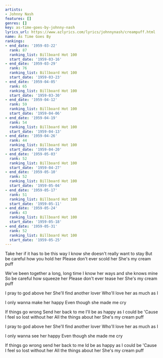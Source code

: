 ```yaml
---
artists:
- Johnny Nash
features: []
genres: []
key: as-time-goes-by-johnny-nash
lyrics_url: https://www.azlyrics.com/lyrics/johnnynash/creampuff.html
name: As Time Goes By
rankings:
- end_date: '1959-03-22'
  rank: 87
  ranking_list: Billboard Hot 100
  start_date: '1959-03-16'
- end_date: '1959-03-29'
  rank: 76
  ranking_list: Billboard Hot 100
  start_date: '1959-03-23'
- end_date: '1959-04-05'
  rank: 65
  ranking_list: Billboard Hot 100
  start_date: '1959-03-30'
- end_date: '1959-04-12'
  rank: 59
  ranking_list: Billboard Hot 100
  start_date: '1959-04-06'
- end_date: '1959-04-19'
  rank: 54
  ranking_list: Billboard Hot 100
  start_date: '1959-04-13'
- end_date: '1959-04-26'
  rank: 44
  ranking_list: Billboard Hot 100
  start_date: '1959-04-20'
- end_date: '1959-05-03'
  rank: 52
  ranking_list: Billboard Hot 100
  start_date: '1959-04-27'
- end_date: '1959-05-10'
  rank: 52
  ranking_list: Billboard Hot 100
  start_date: '1959-05-04'
- end_date: '1959-05-17'
  rank: 51
  ranking_list: Billboard Hot 100
  start_date: '1959-05-11'
- end_date: '1959-05-24'
  rank: 43
  ranking_list: Billboard Hot 100
  start_date: '1959-05-18'
- end_date: '1959-05-31'
  rank: 52
  ranking_list: Billboard Hot 100
  start_date: '1959-05-25'
---
```


Take her if it has to be this way
I know she doesn't really want to stay
But be careful how you hold her
Please don't ever scold her
She's my cream puff

We've been together a long, long time
I know her ways and she knows mine
So be careful how squeeze her
Please don't ever tease her
She's my cream puff

I pray to god above her
She'll find another lover
Who'll love her as much as I

I only wanna make her happy
Even though she made me cry

If things go wrong
Send her back to me
I'll be as happy as I could be
'Cause I feel so lost without her
All the things about her
She's my cream puff

I pray to god above her
She'll find another lover
Who'll love her as much as I

I only wanna see her happy
Even though she made me cry

If things go wrong send her back to me
Id be as happy as I could be
'Cause I feel so lost without her
All the things about her
She's my cream puff



